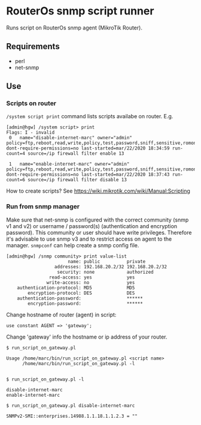 # RouterOs snmp script runner

Runs script on RouterOs snmp agent (MikroTik Router).

## Requirements

* perl
* net-snmp


## Use

### Scripts on router

`/system script print` command lists scripts availabe on router. E.g.

```
[admin@hgw] /system script> print
Flags: I - invalid
 0   name="disable-internet-marc" owner="admin" policy=ftp,reboot,read,write,policy,test,password,sniff,sensitive,romon dont-require-permissions=no last-started=mar/22/2020 18:34:59 run-count=4 source=/ip firewall filter enable 13

 1   name="enable-internet-marc" owner="admin" policy=ftp,reboot,read,write,policy,test,password,sniff,sensitive,romon dont-require-permissions=no last-started=mar/22/2020 18:37:43 run-count=6 source=/ip firewall filter disable 13
```

How to create scripts? See https://wiki.mikrotik.com/wiki/Manual:Scripting


### Run from snmp manager

Make sure that net-snmp is configured with the correct community (snmp v1 and v2) or username / password(s) (authentication and encryption password).
This community or user should have write privileges. Therefore it's advisable to use snmp v3 and to restrict access on agent to the manager.
`snmpconf` can help create a snmp config file.

```
[admin@hgw] /snmp community> print value-list
                       name: public          private
                  addresses: 192.168.20.2/32 192.168.20.2/32
                   security: none            authorized
                read-access: yes             yes
               write-access: no              yes
    authentication-protocol: MD5             MD5
        encryption-protocol: DES             DES
    authentication-password:                 ******
        encryption-password:                 ******
```

Change hostname of router (agent) in script:

```
use constant AGENT => 'gateway';
```
 
Change 'gateway' info the hostname or ip address of your router.


```
$ run_script_on_gateway.pl

Usage /home/marc/bin/run_script_on_gateway.pl <script name>
      /home/marc/bin/run_script_on_gateway.pl -l


$ run_script_on_gateway.pl -l

disable-internet-marc
enable-internet-marc

$ run_script_on_gateway.pl disable-internet-marc

SNMPv2-SMI::enterprises.14988.1.1.18.1.1.2.3 = ""

```

